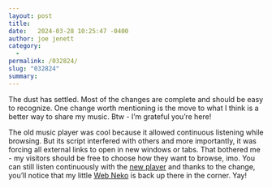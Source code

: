 ```yaml
---
layout: post
title:  
date:   2024-03-28 10:25:47 -0400
author: joe jenett
category:
  -  
permalink: /032824/
slug: "032824"
summary: 
---
```

<p>
	The dust has settled. Most of the changes are complete and should be easy to recognize. One change worth mentioning is the move to what I think is a better way to share my music. Btw - I’m grateful you’re here!
</p>
<p>
	The old music player was cool because it allowed continuous listening while browsing. But its script interfered with others and more importantly, it was forcing all external links to open in new windows or tabs. That bothered me - my visitors should be free to choose how they want to browse, imo. You can still listen continuously with the <a href="/music/">new player</a> and thanks to the change, you’ll notice that my little <a href="https://webneko.net/">Web Neko</a> is back up there in the corner. Yay!
</p>
<p>
	<a style="display:none;" href="https://brid.gy/publish/mastodon"><small>(cross-posted to mastodon)</small></a>
</p>

